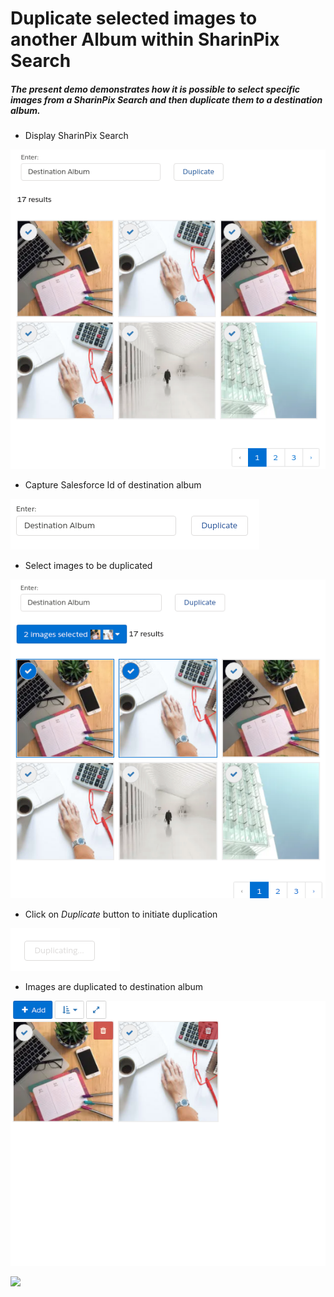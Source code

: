 # Duplicate selected images to another Album within SharinPix Search

##### The present demo demonstrates how it is possible to select specific images from a SharinPix Search and then duplicate them to a destination album.
- Display SharinPix Search

![](https://raw.githubusercontent.com/kherinwork/images/master/1.png)
- Capture Salesforce Id of destination album

![](https://raw.githubusercontent.com/kherinwork/images/master/2.png)
- Select images to be duplicated

![](https://raw.githubusercontent.com/kherinwork/images/master/3.png)
- Click on *Duplicate* button to initiate duplication

![](https://raw.githubusercontent.com/kherinwork/images/master/5.png)
- Images are duplicated to destination album

![](https://raw.githubusercontent.com/kherinwork/images/master/6.png)

[<img src="https://raw.githubusercontent.com/afawcett/githubsfdeploy/master/deploy.png">](https://githubsfdeploy.herokuapp.com?owner=sharinpix&repo=demo-apex&ref=duplicate-images-in-bulk)
